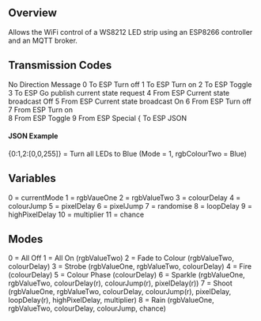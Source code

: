 ## Overview
Allows the WiFi control of a WS8212 LED strip using an ESP8266 controller and an MQTT broker.

## Transmission Codes
No   Direction   Message
0   To ESP      Turn off
1   To ESP      Turn on
2   To ESP      Toggle                       
3   To ESP      Go publish current state request
4   From ESP    Current state broadcast Off
5   From ESP    Current state broadcast On
6   From ESP    Turn off                     
7   From ESP    Turn on                      
8   From ESP    Toggle
9   From ESP    Special
{	To ESP		JSON

#### JSON Example
{0:1,2:[0,0,255]} = Turn all LEDs to Blue (Mode = 1, rgbColourTwo = Blue)

## Variables
0 = currentMode
1 = rgbVaueOne
2 = rgbValueTwo
3 = colourDelay
4 = colourJump
5 = pixelDelay
6 = pixelJump
7 = randomise
8 = loopDelay
9 = highPixelDelay
10 = multiplier
11 = chance

## Modes
0 = All Off
1 = All On (rgbValueTwo)
2 = Fade to Colour (rgbValueTwo, colourDelay)
3 = Strobe (rgbValueOne, rgbValueTwo, colourDelay)
4 = Fire (colourDelay)
5 = Colour Phase (colourDelay)
6 = Sparkle (rgbValueOne, rgbValueTwo, colourDelay(r), colourJump(r), pixelDelay(r))
7 = Shoot (rgbValueOne, rgbValueTwo, colourDelay, colourJump(r), pixelDelay, loopDelay(r), highPixelDelay, multiplier)
8 = Rain (rgbValueOne, rgbValueTwo, colourDelay, colourJump, chance)